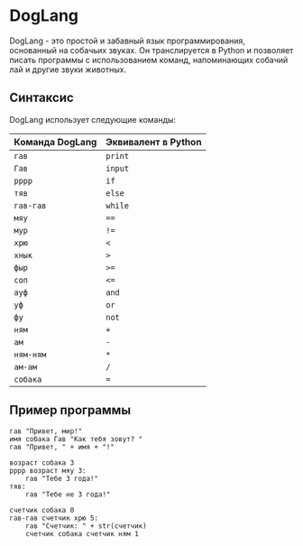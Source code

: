 # DogLang

DogLang - это простой и забавный язык программирования, основанный на собачьих звуках. Он транслируется в Python и позволяет писать программы с использованием команд, напоминающих собачий лай и другие звуки животных.

## Синтаксис

DogLang использует следующие команды:

| Команда DogLang | Эквивалент в Python |
|----------------|-------------------|
| `гав`          | `print`           |
| `Гав`          | `input`           |
| `рррр`         | `if`              |
| `тяв`          | `else`            |
| `гав-гав`      | `while`           |
| `мяу`          | `==`              |
| `мур`          | `!=`              |
| `хрю`          | `<`               |
| `хнык`         | `>`               |
| `фыр`          | `>=`              |
| `соп`          | `<=`              |
| `ауф`          | `and`             |
| `уф`           | `or`              |
| `фу`           | `not`             |
| `ням`          | `+`               |
| `ам`           | `-`               |
| `ням-ням`      | `*`               |
| `ам-ам`        | `/`               |
| `собака`       | `=`               |

## Пример программы
```
гав "Привет, мир!"
имя собака Гав "Как тебя зовут? "
гав "Привет, " + имя + "!"

возраст собака 3
рррр возраст мяу 3:
    гав "Тебе 3 года!"
тяв:
    гав "Тебе не 3 года!"

счетчик собака 0
гав-гав счетчик хрю 5:
    гав "Счетчик: " + str(счетчик)
    счетчик собака счетчик ням 1
```